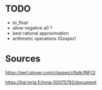
# TODO

* to_float
* allow negative a0 ?
* best rational approximation
* arithmetic operations (Gosper)

# Sources

  https://perl.plover.com/classes/cftalk/INFO/

  https://hal.inria.fr/inria-00075792/document
